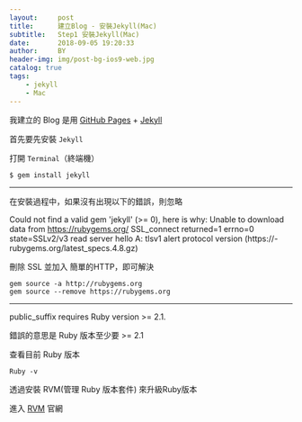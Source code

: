 ```yaml
---
layout:     post
title:      建立Blog - 安裝Jekyll(Mac)
subtitle:   Step1 安裝Jekyll(Mac)
date:       2018-09-05 19:20:33
author:     BY
header-img: img/post-bg-ios9-web.jpg
catalog: true
tags:
    - jekyll
    - Mac
---
```



我建立的 Blog 是用 [GitHub Pages][GitHub_Pages] + [Jekyll][Jekyll]

首先要先安裝 `Jekyll`

打開 `Terminal`（終端機）

~~~
$ gem install jekyll
~~~

---

在安裝過程中，如果沒有出現以下的錯誤，則忽略

Could not find a valid gem 'jekyll' (>= 0), here is
why: Unable to download data from https://rubygems.org/
SSL_connect returned=1 errno=0 state=SSLv2/v3 read 
server hello A: tlsv1 alert protocol version 
(https://- rubygems.org/latest_specs.4.8.gz)

刪除 SSL 並加入 簡單的HTTP，即可解決

~~~
gem source -a http://rubygems.org
gem source --remove https://rubygems.org 
~~~

___

public_suffix requires Ruby version >= 2.1.

錯誤的意思是 Ruby 版本至少要 >= 2.1

查看目前 Ruby 版本

~~~
Ruby -v
~~~

透過安裝 RVM(管理 Ruby 版本套件) 來升級Ruby版本

進入 [RVM][RVM] 官網



[GitHub_Pages]: https://pages.github.com/
[Jekyll]: https://jekyllrb.com/
[RVM]: https://rvm.io/